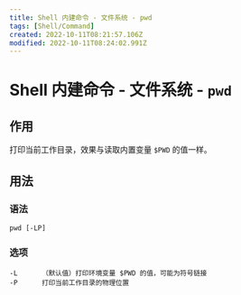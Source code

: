 ```yaml
---
title: Shell 内建命令 - 文件系统 - pwd
tags: [Shell/Command]
created: 2022-10-11T08:21:57.106Z
modified: 2022-10-11T08:24:02.991Z
---
```


# Shell 内建命令 - 文件系统 - `pwd`

## 作用

打印当前工作目录，效果与读取内置变量 `$PWD` 的值一样。

## 用法

### 语法

```shell
pwd [-LP]
```

### 选项

```shell
-L      （默认值）打印环境变量 $PWD 的值，可能为符号链接
-P      打印当前工作目录的物理位置
```






